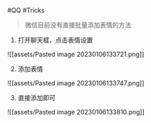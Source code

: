 
#QQ #Tricks

> 微信目前没有直接批量添加表情的方法


1. 打开聊天框，点击表情设置

![[assets/Pasted image 20230106133721.png]]

2. 添加表情

![[assets/Pasted image 20230106133747.png]]

3. 直接添加即可

![[assets/Pasted image 20230106133810.png]]

